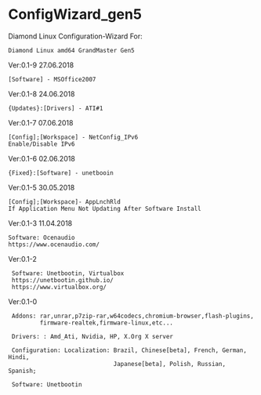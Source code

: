 # ConfigWizard_gen5
Diamond Linux Configuration-Wizard
For: 

    Diamond Linux amd64 GrandMaster Gen5


Ver:0.1-9 27.06.2018

    [Software] - MSOffice2007
  

Ver:0.1-8 24.06.2018

    {Updates}:[Drivers] - ATI#1

    
Ver:0.1-7 07.06.2018

    [Config];[Workspace] - NetConfig_IPv6
    Enable/Disable IPv6


Ver:0.1-6 02.06.2018

    {Fixed}:[Software] - unetbooin


Ver:0.1-5 30.05.2018

    [Config];[Workspace]- AppLnchRld
    If Application Menu Not Updating After Software Install


Ver:0.1-3 11.04.2018

    Software: Ocenaudio
    https://www.ocenaudio.com/


Ver:0.1-2

     Software: Unetbootin, Virtualbox
     https://unetbootin.github.io/
     https://www.virtualbox.org/


Ver:0.1-0

     Addons: rar,unrar,p7zip-rar,w64codecs,chromium-browser,flash-plugins,
             firmware-realtek,firmware-linux,etc...
     
     Drivers: : Amd_Ati, Nvidia, HP, X.Org X server
     
     Configuration: Localization: Brazil, Chinese[beta], French, German, Hindi,
                                  Japanese[beta], Polish, Russian, Spanish;

     Software: Unetbootin
